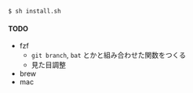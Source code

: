 ```shell
$ sh install.sh
```

#### TODO

- fzf
  - `git branch`, `bat` とかと組み合わせた関数をつくる
  - 見た目調整
- brew
- mac
